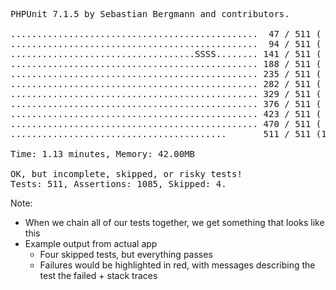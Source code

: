 <pre><output class="hljs" style="max-height: none;">PHPUnit 7.1.5 by Sebastian Bergmann and contributors.

...............................................  47 / 511 (  9%)
...............................................  94 / 511 ( 18%)
...................................<span class="text-notice">SSSS</span>........ 141 / 511 ( 27%)
............................................... 188 / 511 ( 36%)
............................................... 235 / 511 ( 45%)
............................................... 282 / 511 ( 55%)
............................................... 329 / 511 ( 64%)
............................................... 376 / 511 ( 73%)
............................................... 423 / 511 ( 82%)
............................................... 470 / 511 ( 91%)
.........................................       511 / 511 (100%)

Time: 1.13 minutes, Memory: 42.00MB

<span class="highlight-warning">OK, but incomplete, skipped, or risky tests!
Tests: 511, Assertions: 1085, Skipped: 4.</span></output></pre>

Note:

* When we chain all of our tests together, we get something that looks like this
* Example output from actual app
    - Four skipped tests, but everything passes
    - Failures would be highlighted in red, with messages describing the test the failed + stack traces
